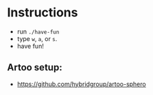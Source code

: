 # Instructions

* run `./have-fun`
* type `w`, `a`, or `s`.
* have fun!

## Artoo setup:
* https://github.com/hybridgroup/artoo-sphero
